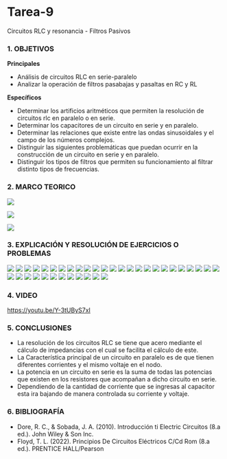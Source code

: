 # Tarea-9
Circuitos RLC y resonancia - Filtros Pasivos

### 1. OBJETIVOS

**Principales**
- Análisis de circuitos RLC en serie-paralelo
- Analizar la operación de filtros pasabajas y pasaltas en RC y RL


**Específicos**

- Determinar los artificios aritméticos que permiten la resolución de circuitos rlc en paralelo o en serie.
- Determinar los capacitores de un circuito en serie y en paralelo.
- Determinar las relaciones que existe entre las ondas sinusoidales y el campo de los números complejos.
- Distinguir las siguientes problemáticas que puedan ocurrir en la construcción de un circuito en serie y en paralelo.
- Distinguir los tipos de filtros que permiten su funcionamiento al filtrar distinto tipos de frecuencias.

### 2. MARCO TEORICO
![](https://innovacionumh.es/Proyectos/P_19/Tema_3/images/pic236.jpg)

![](https://2.bp.blogspot.com/-7sCqEnBX6Uc/WuppbgSmgII/AAAAAAAAFEQ/LNaSpClwoA03EQ8XjRvAYGtnpesHsj9XwCLcBGAs/s280/IMPEDANCIA%2B4.bmp)

![](https://slideplayer.es/slide/1477881/3/images/11/Especificaciones+reales+para+el+dise%C3%B1o+de+un+filtro+pasabanda.jpg)

### 3. EXPLICACIÓN Y RESOLUCIÓN DE EJERCICIOS O PROBLEMAS

![](https://github.com/SanchezMaiAndresSebastian/Tarea-9/blob/main/Fotos/Tarea%209%20-%20Fund.%20de%20Circuitos%202022-01.png)
![](https://github.com/SanchezMaiAndresSebastian/Tarea-9/blob/main/Fotos/Tarea%209%20-%20Fund.%20de%20Circuitos%202022-02.png)
![](https://github.com/SanchezMaiAndresSebastian/Tarea-9/blob/main/Fotos/Tarea%209%20-%20Fund.%20de%20Circuitos%202022-03.png)
![](https://github.com/SanchezMaiAndresSebastian/Tarea-9/blob/main/Fotos/Tarea%209%20-%20Fund.%20de%20Circuitos%202022-04.png)
![](https://github.com/SanchezMaiAndresSebastian/Tarea-9/blob/main/Fotos/Tarea%209%20-%20Fund.%20de%20Circuitos%202022-05.png)
![](https://github.com/SanchezMaiAndresSebastian/Tarea-9/blob/main/Fotos/Tarea%209%20-%20Fund.%20de%20Circuitos%202022-06.png)
![](https://github.com/SanchezMaiAndresSebastian/Tarea-9/blob/main/Fotos/Tarea%209%20-%20Fund.%20de%20Circuitos%202022-07.png)
![](https://github.com/SanchezMaiAndresSebastian/Tarea-9/blob/main/Fotos/Tarea%209%20-%20Fund.%20de%20Circuitos%202022-08.png)
![](https://github.com/SanchezMaiAndresSebastian/Tarea-9/blob/main/Fotos/Tarea%209%20-%20Fund.%20de%20Circuitos%202022-09.png)
![](https://github.com/SanchezMaiAndresSebastian/Tarea-9/blob/main/Fotos/Tarea%209%20-%20Fund.%20de%20Circuitos%202022-10.png)
![](https://github.com/SanchezMaiAndresSebastian/Tarea-9/blob/main/Fotos/Tarea%209%20-%20Fund.%20de%20Circuitos%202022-11.png)
![](https://github.com/SanchezMaiAndresSebastian/Tarea-9/blob/main/Fotos/Tarea%209%20-%20Fund.%20de%20Circuitos%202022-12.png)
![](https://github.com/SanchezMaiAndresSebastian/Tarea-9/blob/main/Fotos/Tarea%209%20-%20Fund.%20de%20Circuitos%202022-13.png)
![](https://github.com/SanchezMaiAndresSebastian/Tarea-9/blob/main/Fotos/Tarea%209%20-%20Fund.%20de%20Circuitos%202022-14.png)
![](https://github.com/SanchezMaiAndresSebastian/Tarea-9/blob/main/Fotos/Tarea%209%20-%20Fund.%20de%20Circuitos%202022-15.png)
![](https://github.com/SanchezMaiAndresSebastian/Tarea-9/blob/main/Fotos/Tarea%209%20-%20Fund.%20de%20Circuitos%202022-16.png)
![](https://github.com/SanchezMaiAndresSebastian/Tarea-9/blob/main/Fotos/Tarea%209%20-%20Fund.%20de%20Circuitos%202022-17.png)
![](https://github.com/SanchezMaiAndresSebastian/Tarea-9/blob/main/Fotos/Tarea%209%20-%20Fund.%20de%20Circuitos%202022-18.png)
![](https://github.com/SanchezMaiAndresSebastian/Tarea-9/blob/main/Fotos/Tarea%209%20-%20Fund.%20de%20Circuitos%202022-19.png)
![](https://github.com/SanchezMaiAndresSebastian/Tarea-9/blob/main/Fotos/Tarea%209%20-%20Fund.%20de%20Circuitos%202022-20.png)
![](https://github.com/SanchezMaiAndresSebastian/Tarea-9/blob/main/Fotos/Tarea%209%20-%20Fund.%20de%20Circuitos%202022-21.png)
![](https://github.com/SanchezMaiAndresSebastian/Tarea-9/blob/main/Fotos/Tarea%209%20-%20Fund.%20de%20Circuitos%202022-22.png)
![](https://github.com/SanchezMaiAndresSebastian/Tarea-9/blob/main/Fotos/Tarea%209%20-%20Fund.%20de%20Circuitos%202022-23.png)
![](https://github.com/SanchezMaiAndresSebastian/Tarea-9/blob/main/Fotos/Tarea%209%20-%20Fund.%20de%20Circuitos%202022-24.png)
![](https://github.com/SanchezMaiAndresSebastian/Tarea-9/blob/main/Fotos/Tarea%209%20-%20Fund.%20de%20Circuitos%202022-25.png)
![](https://github.com/SanchezMaiAndresSebastian/Tarea-9/blob/main/Fotos/Tarea%209%20-%20Fund.%20de%20Circuitos%202022-26.png)
![](https://github.com/SanchezMaiAndresSebastian/Tarea-9/blob/main/Fotos/Tarea%209%20-%20Fund.%20de%20Circuitos%202022-27.png)
![](https://github.com/SanchezMaiAndresSebastian/Tarea-9/blob/main/Fotos/Tarea%209%20-%20Fund.%20de%20Circuitos%202022-28.png)
![](https://github.com/SanchezMaiAndresSebastian/Tarea-9/blob/main/Fotos/Tarea%209%20-%20Fund.%20de%20Circuitos%202022-29.png)
![](https://github.com/SanchezMaiAndresSebastian/Tarea-9/blob/main/Fotos/Tarea%209%20-%20Fund.%20de%20Circuitos%202022-30.png)
![](https://github.com/SanchezMaiAndresSebastian/Tarea-9/blob/main/Fotos/Tarea%209%20-%20Fund.%20de%20Circuitos%202022-31.png)
![](https://github.com/SanchezMaiAndresSebastian/Tarea-9/blob/main/Fotos/Tarea%209%20-%20Fund.%20de%20Circuitos%202022-32.png)
![](https://github.com/SanchezMaiAndresSebastian/Tarea-9/blob/main/Fotos/Tarea%209%20-%20Fund.%20de%20Circuitos%202022-33.png)
![](https://github.com/SanchezMaiAndresSebastian/Tarea-9/blob/main/Fotos/Tarea%209%20-%20Fund.%20de%20Circuitos%202022-34.png)
![](https://github.com/SanchezMaiAndresSebastian/Tarea-9/blob/main/Fotos/Tarea%209%20-%20Fund.%20de%20Circuitos%202022-35.png)
![](https://github.com/SanchezMaiAndresSebastian/Tarea-9/blob/main/Fotos/Tarea%209%20-%20Fund.%20de%20Circuitos%202022-36.png)
![](https://github.com/SanchezMaiAndresSebastian/Tarea-9/blob/main/Fotos/Tarea%209%20-%20Fund.%20de%20Circuitos%202022-37.png)

### 4. VIDEO

https://youtu.be/Y-3tUByS7xI

### 5. CONCLUSIONES

- La resolución de los circuitos RLC se tiene que acero mediante el cálculo de impedancias con el cual se facilita el cálculo de este.
- La Característica principal de un circuito en paralelo es de que tienen diferentes corrientes y el mismo voltaje en el nodo.
- La potencia en un circuito en serie es la suma de todas las potencias que existen en los resistores que acompañan a dicho circuito en serie.
- Dependiendo de la cantidad de corriente que se ingresas al capacitor esta ira bajando de manera controlada su corriente y voltaje.
### 6. BIBLIOGRAFÍA

- Dore, R. C., & Sobada, J. A. (2010). Introducción ti Electric Circuitos (8.a ed.). John Wiley & Son Inc.
- Floyd, T. L. (2022). Principios De Circuitos Eléctricos C/Cd Rom (8.a ed.). PRENTICE HALL/Pearson  
 
